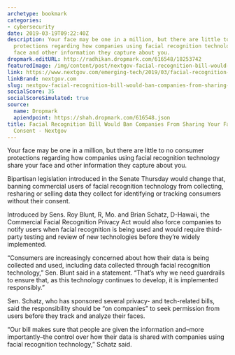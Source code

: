 ```yaml
---
archetype: bookmark
categories:
- cybersecurity
date: 2019-03-19T09:22:40Z
description: Your face may be one in a million, but there are little to no consumer
  protections regarding how companies using facial recognition technology share your
  face and other information they capture about you.
dropmark.editURL: http://radhikan.dropmark.com/616548/18253742
featuredImage: /img/content/post/nextgov-facial-recognition-bill-would-ban-companies-from-sharing-your-face-without-consent-nextgov.jpg
link: https://www.nextgov.com/emerging-tech/2019/03/facial-recognition-bill-would-ban-companies-sharing-your-face-without-consent/155590/
linkBrand: nextgov.com
slug: nextgov-facial-recognition-bill-would-ban-companies-from-sharing-your-face-without-consent-nextgov
socialScore: 35
socialScoreSimulated: true
source:
  name: Dropmark
  apiendpoint: https://shah.dropmark.com/616548.json
title: Facial Recognition Bill Would Ban Companies From Sharing Your Face Without
  Consent - Nextgov
---
```

Your face may be one in a million, but there are little to no consumer protections regarding how companies using facial recognition technology share your face and other information they capture about you.

Bipartisan legislation introduced in the Senate Thursday would change that, banning commercial users of facial recognition technology from collecting, resharing or selling data they collect for identifying or tracking consumers without their consent.

Introduced by Sens. Roy Blunt, R, Mo. and Brian Schatz, D-Hawaii, the Commercial Facial Recognition Privacy Act would also force companies to notify users when facial recognition is being used and would require third-party testing and review of new technologies before they’re widely implemented.

“Consumers are increasingly concerned about how their data is being collected and used, including data collected through facial recognition technology,” Sen. Blunt said in a statement. “That’s why we need guardrails to ensure that, as this technology continues to develop, it is implemented responsibly.”

Sen. Schatz, who has sponsored several privacy- and tech-related bills, said the responsibility should be “on companies” to seek permission from users before they track and analyze their faces.

“Our bill makes sure that people are given the information and–more importantly–the control over how their data is shared with companies using facial recognition technology,” Schatz said.

